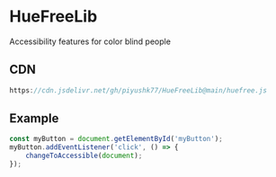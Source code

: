 # HueFreeLib
Accessibility features for color blind people

## CDN
```JavaScript
https://cdn.jsdelivr.net/gh/piyushk77/HueFreeLib@main/huefree.js
```

## Example
```JavaScript
const myButton = document.getElementById('myButton');
myButton.addEventListener('click', () => {
    changeToAccessible(document); 
});
```
